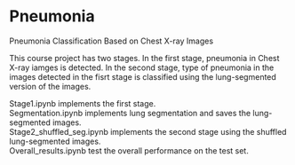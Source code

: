 # Pneumonia
Pneumonia Classification Based on Chest X-ray Images

This course project has two stages. In the first stage, pneumonia in Chest X-ray iamges is detected. In the second stage, type of pneumonia in the images detected in the fisrt stage is classified using the lung-segmented version of the images.

Stage1.ipynb implements the first stage.\
Segmentation.ipynb implements lung segmentation and saves the lung-segmented images.\
Stage2_shuffled_seg.ipynb implements the second stage using the shuffled lung-segmented images.\
Overall_results.ipynb test the overall performance on the test set.
